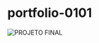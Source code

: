 # portfolio-0101

![PROJETO FINAL](https://github.com/aesir0101/portfolio-0101/assets/84733192/91401218-63fa-4ab1-9af1-c32009cfa906)
